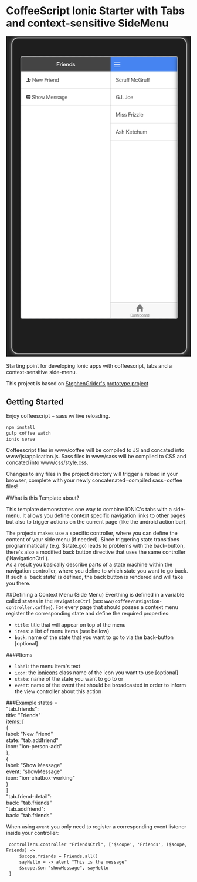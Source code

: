 CoffeeScript Ionic Starter with Tabs and context-sensitive SideMenu
===
![Screenshot](../IONIC-Tabs-SideMenu.png)

Starting point for developing Ionic apps with coffeescript, tabs and a context-sensitive side-menu.

This project is based on [StephenGrider's prototype project](https://github.com/StephenGrider/CoffeeScript-Ionic-Starter)

Getting Started
---

Enjoy coffeescript + sass w/ live reloading.

```
npm install
gulp coffee watch
ionic serve
```
Coffeescript files in www/coffee will be compiled to JS and concated into www/js/application.js.  Sass files in www/sass will be compiled to CSS and concated into www/css/style.css.

Changes to any files in the project directory will trigger a reload in your browser, complete with your newly concatenated+compiled sass+coffee files!


#What is this Template about?

This template demonstrates one way to combine IONIC's tabs with a side-menu. It allows you define context specific navigation
links to other pages but also to trigger actions on the current page (like the android action bar).

The projects makes use a specific controller, where you can define the content of your side menu (if needed). Since triggering state transitions 
programmatically (e.g. $state.go) leads to problems with the back-button, there's also a modified back button directive that
uses the same controller ('NavigationCtrl').  
As a result you basically describe parts of a state machine within the navigation controller, where you define to which state you
 want to go back. If such a 'back state' is defined, the back button is rendered and will take you there.
 
##Defining a Context Menu (Side Menu)
Everthing is defined in a variable called `states` in the `NavigationCtrl` (see `www/coffee/navigation-controller.coffee`). 
For every page that should posses a context menu register the corresponding state and define the required properties:  


* `title`: title that will appear on top of the menu  
* `items`: a list of menu items (see bellow)  
* `back`: name of the state that you want to go to via the back-button [optional]

####Items
* `label`: the menu item's text
* `icon`: the [ionicons](http://ionicons.com/) class name of the icon you want to use [optional]
* `state`: name of the state you want to go to or
* `event`: name of the event that should be broadcasted in order to inform the view controller about this action

###Example
    states =  
                 "tab.friends":  
                     title: "Friends"  
                     items: [  
                         {  
                             label: "New Friend"  
                             state: "tab.addfriend"  
                             icon: "ion-person-add"  
                         },  
                         {  
                             label: "Show Message"  
                             event: "showMessage"  
                             icon: "ion-chatbox-working"  
                         }  
                     ]  
                 "tab.friend-detail":  
                     back: "tab.friends"  
                 "tab.addfriend":  
                     back: "tab.friends"  

When using `event` you only need to register a corresponding event listener inside your controller:
 
     controllers.controller "FriendsCtrl", ['$scope', 'Friends', ($scope, Friends) ->
         $scope.friends = Friends.all()
         sayHello = -> alert "This is the message"
         $scope.$on "showMessage", sayHello
     ]